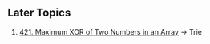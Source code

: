 ## Later Topics  
1. [421. Maximum XOR of Two Numbers in an Array](https://leetcode.com/problems/maximum-xor-of-two-numbers-in-an-array/description/) -> Trie
